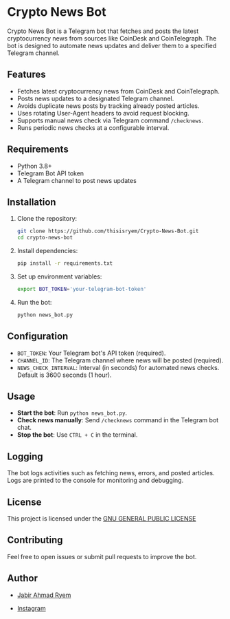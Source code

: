 # Crypto News Bot

Crypto News Bot is a Telegram bot that fetches and posts the latest cryptocurrency news from sources like CoinDesk and CoinTelegraph. The bot is designed to automate news updates and deliver them to a specified Telegram channel.

## Features

- Fetches latest cryptocurrency news from CoinDesk and CoinTelegraph.
- Posts news updates to a designated Telegram channel.
- Avoids duplicate news posts by tracking already posted articles.
- Uses rotating User-Agent headers to avoid request blocking.
- Supports manual news check via Telegram command `/checknews`.
- Runs periodic news checks at a configurable interval.

## Requirements

- Python 3.8+
- Telegram Bot API token
- A Telegram channel to post news updates

## Installation

1. Clone the repository:

   ```sh
   git clone https://github.com/thisisryem/Crypto-News-Bot.git
   cd crypto-news-bot
   ```

2. Install dependencies:

   ```sh
   pip install -r requirements.txt
   ```

3. Set up environment variables:

   ```sh
   export BOT_TOKEN='your-telegram-bot-token'
   ```

4. Run the bot:

   ```sh
   python news_bot.py
   ```

## Configuration

- `BOT_TOKEN`: Your Telegram bot's API token (required).
- `CHANNEL_ID`: The Telegram channel where news will be posted (required).
- `NEWS_CHECK_INTERVAL`: Interval (in seconds) for automated news checks. Default is 3600 seconds (1 hour).

## Usage

- **Start the bot**: Run `python news_bot.py`.
- **Check news manually**: Send `/checknews` command in the Telegram bot chat.
- **Stop the bot**: Use `CTRL + C` in the terminal.

## Logging

The bot logs activities such as fetching news, errors, and posted articles. Logs are printed to the console for monitoring and debugging.

## License

This project is licensed under the [GNU GENERAL PUBLIC LICENSE](https://github.com/thisisryem/Crypto-News-Bot/blob/main/LICENSE)

## Contributing

Feel free to open issues or submit pull requests to improve the bot.

## Author

- [Jabir Ahmad Ryem](https://github.com/thisisryem)

- [Instagram](https;//instagram.com/thisisryem)

